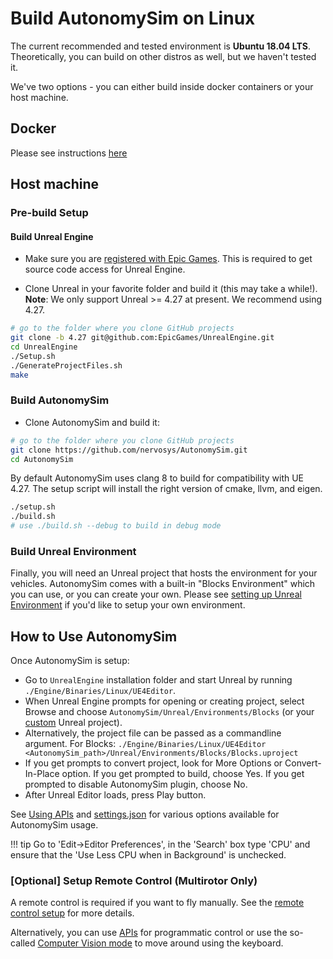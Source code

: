 # Build AutonomySim on Linux

The current recommended and tested environment is **Ubuntu 18.04 LTS**. Theoretically, you can build on other distros as well, but we haven't tested it.

We've two options - you can either build inside docker containers or your host machine.

## Docker

Please see instructions [here](docker_ubuntu.md)

## Host machine

### Pre-build Setup

#### Build Unreal Engine

- Make sure you are [registered with Epic Games](https://docs.unrealengine.com/en-US/SharingAndReleasing/Linux/BeginnerLinuxDeveloper/SettingUpAnUnrealWorkflow/index.html). This is required to get source code access for Unreal Engine.

- Clone Unreal in your favorite folder and build it (this may take a while!). **Note**: We only support Unreal >= 4.27 at present. We recommend using 4.27.

```bash
# go to the folder where you clone GitHub projects
git clone -b 4.27 git@github.com:EpicGames/UnrealEngine.git
cd UnrealEngine
./Setup.sh
./GenerateProjectFiles.sh
make
```

### Build AutonomySim

- Clone AutonomySim and build it:

```bash
# go to the folder where you clone GitHub projects
git clone https://github.com/nervosys/AutonomySim.git
cd AutonomySim
```

By default AutonomySim uses clang 8 to build for compatibility with UE 4.27. The setup script will install the right version of cmake, llvm, and eigen.

```bash
./setup.sh
./build.sh
# use ./build.sh --debug to build in debug mode
```

### Build Unreal Environment

Finally, you will need an Unreal project that hosts the environment for your vehicles. AutonomySim comes with a built-in "Blocks Environment" which you can use, or you can create your own. Please see [setting up Unreal Environment](unreal_proj.md) if you'd like to setup your own environment.

## How to Use AutonomySim

Once AutonomySim is setup:

- Go to `UnrealEngine` installation folder and start Unreal by running `./Engine/Binaries/Linux/UE4Editor`.
- When Unreal Engine prompts for opening or creating project, select Browse and choose `AutonomySim/Unreal/Environments/Blocks` (or your [custom](unreal_custenv.md) Unreal project).
- Alternatively, the project file can be passed as a commandline argument. For Blocks: `./Engine/Binaries/Linux/UE4Editor <AutonomySim_path>/Unreal/Environments/Blocks/Blocks.uproject`
- If you get prompts to convert project, look for More Options or Convert-In-Place option. If you get prompted to build, choose Yes. If you get prompted to disable AutonomySim plugin, choose No.
- After Unreal Editor loads, press Play button.

See [Using APIs](apis.md) and [settings.json](settings.md) for various options available for AutonomySim usage.

!!! tip
Go to 'Edit->Editor Preferences', in the 'Search' box type 'CPU' and ensure that the 'Use Less CPU when in Background' is unchecked.

### [Optional] Setup Remote Control (Multirotor Only)

A remote control is required if you want to fly manually. See the [remote control setup](remote_control.md) for more details.

Alternatively, you can use [APIs](apis.md) for programmatic control or use the so-called [Computer Vision mode](image_apis.md) to move around using the keyboard.
